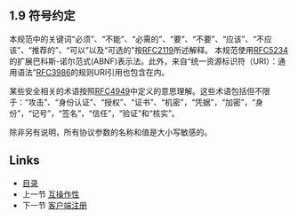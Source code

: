 ## 1.9 符号约定

本规范中的关键词“必须”、“不能”、“必需的”、“要”、“不要”、“应该”、“不应该”、“推荐的”、“可以”以及“可选的”按[RFC2119][RFC2119]所述解释。
本规范使用[RFC5234][RFC5234]的扩展巴科斯-诺尔范式(ABNF)表示法。此外，来自“统一资源标识符（URI）：通用语法”[RFC3986][RFC3986]的规则URI引用也包含在内。

某些安全相关的术语按照[RFC4949][RFC4949]中定义的意思理解。这些术语包括但不限于：“攻击”、“身份认证”、“授权”、“证书”、“机密”，“凭据”，“加密”，“身份”，“记号”，“签名”，“信任”，“验证”和“核实”。

除非另有说明，所有协议参数的名称和值是大小写敏感的。

[RFC2119]: http://tools.ietf.org/html/rfc2119 "Key words for use in RFCs to Indicate Requirement Levels"
[RFC5234]: http://tools.ietf.org/html/rfc5234 "Augmented BNF for Syntax Specifications: ABNF"
[RFC3986]: http://tools.ietf.org/html/rfc3986 "Uniform Resource Identifier (URI): Generic Syntax"
[RFC4949]: http://tools.ietf.org/html/rfc4949 "Internet Security Glossary, Version 2"

## Links

* [目录](../SUMMARY.md)
* 上一节 [互操作性](1.8.md)
* 下一节 [客户端注册](../Section02/2.md)
